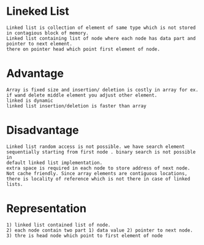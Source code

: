 

#  Lineked List

    Linked list is collection of element of same type which is not stored in contagious block of memory.
    Linked list containing list of node where each node has data part and pointer to next element.
    there on pointer head which point first element of node.


# Advantage
    Array is fixed size and insertion/ deletion is costly in array for ex. if wand delete middle element you adjust other element.
    linked is dynamic
    linked list insertion/deletion is faster than array

# Disadvantage

    Linked list random access is not possible. we have search element sequentially starting from first node . binary search is not possible in
    default linked list implementation.
    extra space is required in each node to store address of next node.
    Not cache friendly. Since array elements are contiguous locations, there is locality of reference which is not there in case of linked lists.


# Representation

    1) linked list contained list of node.
    2) each node contain two part 1) data value 2) pointer to next node.
    3) thre is head node which point to first element of node
